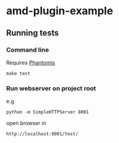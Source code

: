 # amd-plugin-example

## Running tests

### Command line

Requires [Phantomjs](http://phantomjs.org/)

    make test

### Run webserver on project root

  e.g. 
  
    python -m SimpleHTTPServer 8001
    
  open browser in 
  
    http://localhost:8001/test/



